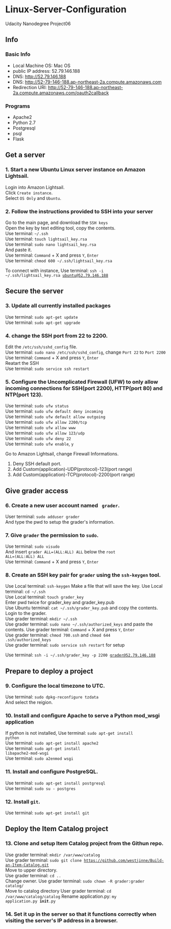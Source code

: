 # Linux-Server-Configuration
Udacity Nanodegree Project06

## Info
### Basic Info
- Local Machine OS: Mac OS  
- public IP address: 52.79.146.188  
- DNS: http://52.79.146.188  
- DNS: http://52-79-146-188.ap-northeast-2a.compute.amazonaws.com  
- Redirection URI: http://52-79-146-188.ap-northeast-2a.compute.amazonaws.com/oauth2callback  

### Programs
- Apache2  
- Python 2.7  
- Postgresql  
- psql  
- Flask  



## Get a server
### 1. Start a new Ubuntu Linux server instance on Amazon Lightsail. 
Login into Amazon Lightsail.  
Click <code>Create instance</code>.  
Select <code>OS Only</code> and <code>Ubuntu</code>.  

### 2. Follow the instructions provided to SSH into your server
Go to the main page, and download the <code>SSH keys</code>  
Open the key by text editing tool, copy the contents.   
Use terminal: <code>~/.ssh</code>  
Use terminal: <code>touch lightsail_key.rsa</code>  
Use terminal: <code>sudo nano lightsail_key.rsa</code>  
And paste it.  
Use terminal: <code>Command</code> + X and press <code>Y</code>, <code>Enter</code>  
Use terminal: <code>chmod 600 ~/.ssh/lightsail_key.rsa</code>  

To connect with instance, 
Use terminal: <code>ssh -i ~/.ssh/lightsail_key.rsa ubuntu@52.79.146.188</code>

## Secure the server
### 3. Update all currently installed packages  
Use terminal: <code>sudo apt-get update</code>  
Use terminal: <code>sudo apt-get upgrade</code>  

### 4. change the SSH port from 22 to 2200. 
Edit the <code>/etc/ssh/sshd_config</code> file.  
Use terminal: <code>sudo nano /etc/ssh/sshd_config</code>, change <code>Port 22</code> to <code>Port 2200</code>  
Use terminal: <code>Command</code> + X and press <code>Y</code>, <code>Enter</code>  
Reatart the SSH  
Use terminal: <code>sudo service ssh restart</code>  

### 5. Configure the Uncomplicated Firewall (UFW) to only allow incoming connections for SSH(port 2200), HTTP(port 80) and NTP(port 123). 
Use terminal: <code>sudo ufw status</code>  
Use terminal: <code>sudo ufw default deny incoming</code>  
Use terminal: <code>sudo ufw default allow outgoing</code>  
Use terminal: <code>sudo ufw allow 2200/tcp</code>  
Use terminal: <code>sudo ufw allow www</code>  
Use terminal: <code>sudo ufw allow 123/udp</code>  
Use terminal: <code>sudo ufw deny 22</code>  
Use terminal: <code>sudo ufw enable</code>, <code>y</code>

Go to Amazon Lightsail, change Firewall Informations. 
1. Deny SSH default port.  
2. Add Custom(application)-UDP(protocol)-123(port range)  
3. Add Custom(application)-TCP(protocol)-2200(port range)  

## Give grader access
### 6. Create a new user account named <code> grader</code>.
User terminal: <code>sudo adduser grader</code>  
And type the pwd to setup the grader's information.  

### 7. Give  <code>grader</code> the permission to  <code>sudo</code>.
Use terminal: <code>sudo visudo</code>  
And insert <code>grader  ALL=(ALL:ALL) ALL</code> below the <code>root  ALL=(ALL:ALL) ALL</code>  
Use terminal: <code>Command</code> + X and press <code>Y</code>, <code>Enter</code>  

### 8. Create an SSH key pair for <code>grader</code> using the <code>ssh-keygen</code> tool.
Use Local terminal: <code>ssh-keygen</code>
Make a file that will save the key.
Use Local terminal: <code>cd ~/.ssh</code>  
Use Local terminal: <code>touch grader_key</code>  
Enter pwd twice for grader_key and grader_key.pub  
Use Ubuntu terminal: <code>cat ~/.ssh/grader_key.pub</code> and copy the contents.  
Login to the grader.  
Use grader terminal: <code>mkdir ~/.ssh</code>  
Use grader terminal: <code>sudo nano ~/.ssh/authorized_keys</code> and paste the contents.
Use grader terminal: <code>Command</code> + X and press <code>Y</code>, <code>Enter</code>  
Use grader terminal: <code>chmod 700.ssh</code> and <code>chmod 644 .ssh/authorized_keys</code>  
Use grader terminal: <code>sudo service ssh restart</code> for setup  

Use terminal: <code>ssh -i ~/.ssh/grader_key -p 2200 grader@52.79.146.188</code>

## Prepare to deploy a project
### 9. Configure the local timezone to UTC.
Use terminal: <code>sudo dpkg-reconfigure tzdata</code>  
And select the reigion.  

### 10. Install and configure Apache to serve a Python mod_wsgi application
If python is not installed, 
Use terminal: <code>sudo apt-get install python</code>  
Use terminal: <code>sudo apt-get install apache2</code>  
Use terminal: <code>sudo apt-get install libapache2-mod-wsgi</code>  
Use terminal: <code>sudo a2enmod wsgi</code>  

### 11. Install and configure PostgreSQL.
Use terminal: <code>sudo apt-get install postgresql</code>  
Use terminal: <code>sudo su - postgres</code>  

### 12. Install <code>git</code>.
Use terminal: <code>sudo apt-get install git</code>  

## Deploy the Item Catalog project
### 13. Clone and setup Item Catalog project from the Githun repo.
Use grader terminal: <code>mkdir /var/www/catalog</code>  
Use grader terminal: <code>sudo git clone https://github.com/westjinne/Build-an-Item-Catalog.git</code>  
Move to upper directory.  
Use grader terminal: <code>cd .. </code>  
Change owner.
Use grader terminal: <code>sudo chown -R grader:grader catalog/</code>  
Move to catalog directory
User grader terminal: <code>cd /var/www/catalog/catalog</code>
Rename application.py: <code>my application.py __init__.py</code>  

### 14. Set it up in the server so that it functions correctly when visiting the server's IP address in a browser.
